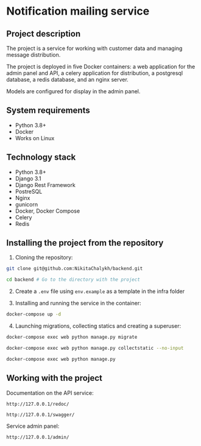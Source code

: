 Notification mailing service
=====

Project description
----------
The project is a service for working with customer data and managing message distribution.

The project is deployed in five Docker containers: a web application for the admin panel and API, a celery application for distribution, a postgresql database, a redis database, and an nginx server.

Models are configured for display in the admin panel.

System requirements
----------

* Python 3.8+
* Docker
* Works on Linux

Technology stack
----------

* Python 3.8+
* Django 3.1
* Django Rest Framework
* PostreSQL
* Nginx
* gunicorn
* Docker, Docker Compose
* Сelery
* Redis

Installing the project from the repository
----------
1. Cloning the repository:
```bash
git clone git@github.com:NikitaChalykh/backend.git

cd backend # Go to the directory with the project
```

2. Create a ```.env``` file using ```env.example``` as a template in the infra folder

3. Installing and running the service in the container:
```bash
docker-compose up -d
```

4. Launching migrations, collecting statics and creating a superuser:
```bash
docker-compose exec web python manage.py migrate

docker-compose exec web python manage.py collectstatic --no-input

docker-compose exec web python manage.py
```

Working with the project
----------
Documentation on the API service:

```http://127.0.0.1/redoc/```

```http://127.0.0.1/swagger/```

Service admin panel:

```http://127.0.0.1/admin/```
